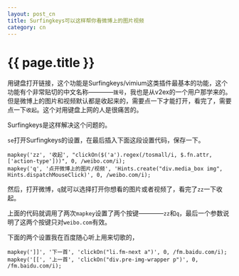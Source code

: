 ```yaml
---
layout: post_cn
title: Surfingkeys可以这样帮你看微博上的图片视频
category: cn
---
```


{{ page.title }}
================

用键盘打开链接，这个功能是Surfingkeys/vimium这类插件最基本的功能，这个功能有个非常贴切的中文名称————`拨号`，我也是从v2ex的一个用户那学来的。但是微博上的图片和视频默认都是收起来的，需要点一下才能打开，看完了，需要点一下`收起`。这个对用键盘上网的人是很痛苦的。

Surfingkeys是这样解决这个问题的。

`se`打开Surfingkeys的设置，在最后插入下面这段设置代码，保存一下。

    mapkey('zz', '收起', "clickOn($('a').regex(/tosmall/i, $.fn.attr, ['action-type']))", 0, /weibo.com/i);
    mapkey('q', '点开微博上的图片/视频', 'Hints.create("div.media_box img", Hints.dispatchMouseClick)', 0, /weibo.com/i);

然后，打开微博，`q`就可以选择打开你想看的图片或者视频了，看完了`zz`一下收起。

上面的代码就调用了两次`mapkey`设置了两个按键————`zz`和`q`，最后一个参数说明了这两个按键只对`weibo.com`有效。


下面的两个设置我在百度随心听上用来切歌的，

    mapkey(']]', '下一首', 'clickOn("li.fm-next a")', 0, /fm.baidu.com/i);
    mapkey('[[', '上一首', 'clickOn("div.pre-img-wrapper p")', 0, /fm.baidu.com/i);

